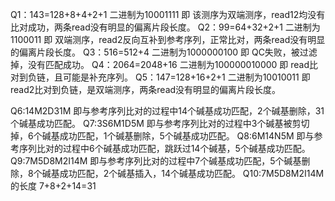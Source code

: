 Q1：143=128+8+4+2+1 二进制为10001111 即 该测序为双端测序，read12均没有比对成功，两条read没有明显的偏离片段长度。
Q2：99=64+32+2+1 二进制为1100011 即 双端测序，read2反向互补到参考序列，正常比对，两条read没有明显的偏离片段长度。
Q3：516=512+4 二进制为1000000100 即 QC失败，被过滤掉，没有匹配成功。
Q4：2064=2048+16 二进制为100000010000 即 read比对到负链，且可能是补充序列。
Q5：147=128+16+2+1 二进制为10010011 即 read2比对到负链，是双端测序，两条read没有明显的偏离片段长度。

Q6:14M2D31M 即与参考序列比对的过程中14个碱基成功匹配，2个碱基删除，31个碱基成功匹配。
Q7:3S6M1D5M 即与参考序列比对的过程中3个碱基被剪切掉，6个碱基成功匹配，1个碱基删除，5个碱基成功匹配。
Q8:6M14N5M 即与参考序列比对的过程中6个碱基成功匹配，跳跃过14个碱基，5个碱基成功匹配。
Q9:7M5D8M2I14M 即与参考序列比对的过程中7个碱基成功匹配，5个碱基删除，8个碱基成功匹配，2个碱基插入，14个碱基成功匹配。
Q10:7M5D8M2I14M的长度 7+8+2+14=31
